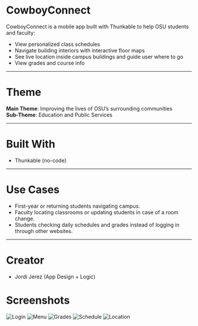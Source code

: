 # CowboyConnect

CowboyConnect is a mobile app built with Thunkable to help OSU students and faculty:

- View personalized class schedules
- Navigate building interiors with interactive floor maps
- See live location inside campus buildings and guide user where to go
- View grades and course info

---

# Theme
**Main Theme**: Improving the lives of OSU’s surrounding communities  
**Sub-Theme**: Education and Public Services

---

# Built With
- Thunkable (no-code)

---

# Use Cases
- First-year or returning students navigating campus.
- Faculty locating classrooms or updating students in case of a room change.
- Students checking daily schedules and grades instead of logging in through other websites.

---

# Creator
- Jordi Jerez (App Design + Logic)

# Screenshots
<p float="left">
  
  ![Login](https://github.com/user-attachments/assets/3eaa3f05-1ae7-4ab9-8191-c161ca044cb3)
  ![Menu](https://github.com/user-attachments/assets/31af7383-c6ec-4437-911a-d74841c8e67d)
  ![Grades](https://github.com/user-attachments/assets/39a7025b-5a63-4d3f-8dfb-19035a7b3d38)
  ![Schedule](https://github.com/user-attachments/assets/b1792b22-38ac-466f-99b9-6025afb17d40)
  ![Location](https://github.com/user-attachments/assets/4942229e-f1e4-41af-a8ac-f0d4150a2a3a)
</p>
